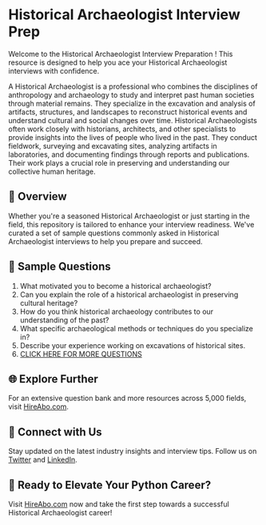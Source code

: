 # Historical Archaeologist Interview Prep

Welcome to the Historical Archaeologist Interview Preparation ! This resource is designed to help you ace your Historical Archaeologist interviews with confidence.

A Historical Archaeologist is a professional who combines the disciplines of anthropology and archaeology to study and interpret past human societies through material remains. They specialize in the excavation and analysis of artifacts, structures, and landscapes to reconstruct historical events and understand cultural and social changes over time. Historical Archaeologists often work closely with historians, architects, and other specialists to provide insights into the lives of people who lived in the past. They conduct fieldwork, surveying and excavating sites, analyzing artifacts in laboratories, and documenting findings through reports and publications. Their work plays a crucial role in preserving and understanding our collective human heritage.

## 🚀 Overview

Whether you're a seasoned Historical Archaeologist or just starting in the field, this repository is tailored to enhance your interview readiness. We've curated a set of sample questions commonly asked in Historical Archaeologist interviews to help you prepare and succeed.

## 📝 Sample Questions

1. What motivated you to become a historical archaeologist?
2. Can you explain the role of a historical archaeologist in preserving cultural heritage?
3. How do you think historical archaeology contributes to our understanding of the past?
4. What specific archaeological methods or techniques do you specialize in?
5. Describe your experience working on excavations of historical sites.
6. [CLICK HERE FOR MORE QUESTIONS](https://hireabo.com/job/7_2_42/Historical%20Archaeologist)

## 🌐 Explore Further

For an extensive question bank and more resources across 5,000 fields, visit [HireAbo.com](https://www.hireabo.com).

## 📱 Connect with Us

Stay updated on the latest industry insights and interview tips. Follow us on [Twitter](https://twitter.com/hireabo) and [LinkedIn](https://www.linkedin.com/in/hire-abo-3609972a8/).

## 🚀 Ready to Elevate Your Python Career?

Visit [HireAbo.com](https://www.hireabo.com) now and take the first step towards a successful Historical Archaeologist career!